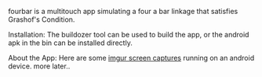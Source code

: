 fourbar is a multitouch app simulating a four a bar linkage that satisfies Grashof's Condition.


Installation:
The buildozer tool can be used to build the app, or the android apk in the bin can be installed directly.


About the App:
Here are some [imgur screen captures](https://imgur.com/a/0uJLI "Title") running on an android device.
more later..
